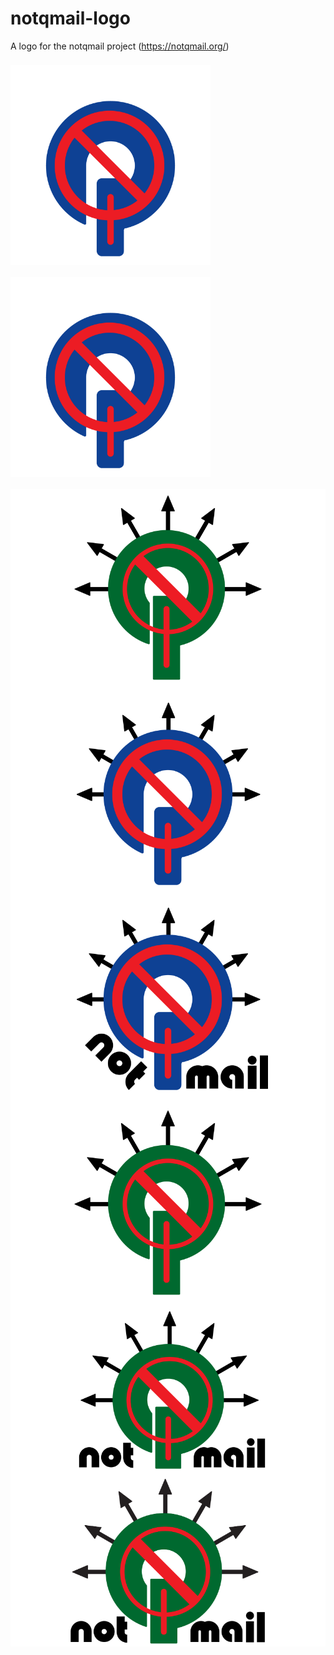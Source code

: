 # notqmail-logo
A logo for the notqmail project (https://notqmail.org/)

<img src="notqmail-blue-variant-icon-dark-background.png" style="width: 320px; background-color: black; margin: 8px auto;">
<img src="notqmail-blue-variant-logo-dark-background.png" style="width: 320px; background-color: black; margin: 8px auto;">

<div style="background-color: white !important;">
<img src="notqmail-original-colours-icon.png" style="width: 320px; display: block; background-color: white; margin: 8px auto;">
<img src="notqmail-blue-variant-icon.png" style="width: 320px; display: block; background-color: white; margin: 8px auto;">
<img src="notqmail-blue-variant-logo.png" style="width: 320px; display: block; background-color: white; margin: 8px auto;">
<img src="notqmail-original-colours-icon.png" style="width: 320px; display: block; background-color: white; margin: 8px auto;">
<img src="notqmail-original-colours-logo.png" style="width: 320px; display: block; background-color: white; margin: 8px auto;">
<img src="notqmail-original-logo.png" style="width: 320px; display: block; background-color: white; margin: 8px auto;">
</div>
